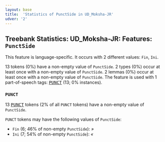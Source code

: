 ```yaml
---
layout: base
title:  'Statistics of PunctSide in UD_Moksha-JR'
udver: '2'
---
```


## Treebank Statistics: UD_Moksha-JR: Features: `PunctSide`

This feature is language-specific.
It occurs with 2 different values: `Fin`, `Ini`.

13 tokens (0%) have a non-empty value of `PunctSide`.
2 types (0%) occur at least once with a non-empty value of `PunctSide`.
2 lemmas (0%) occur at least once with a non-empty value of `PunctSide`.
The feature is used with 1 part-of-speech tags: <tt><a href="mdf_jr-pos-PUNCT.html">PUNCT</a></tt> (13; 0% instances).

### `PUNCT`

13 <tt><a href="mdf_jr-pos-PUNCT.html">PUNCT</a></tt> tokens (2% of all `PUNCT` tokens) have a non-empty value of `PunctSide`.

`PUNCT` tokens may have the following values of `PunctSide`:

* `Fin` (6; 46% of non-empty `PunctSide`): <em>»</em>
* `Ini` (7; 54% of non-empty `PunctSide`): <em>«</em>

